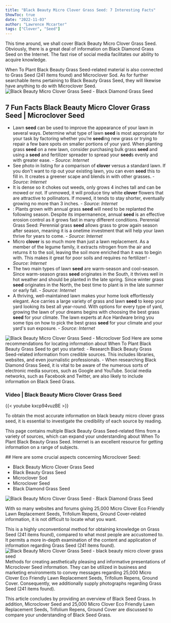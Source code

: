 ```yaml
---
title: "Black Beauty Micro Clover Grass Seed: 7 Interesting Facts"
ShowToc: true 
date: "2022-11-03"
author: "Lawrence Mccarter" 
tags: ["Clover", "Seed"]
---
```


	
This time around, we shall cover Black Beauty Micro Clover Grass Seed. Obviously, there is a great deal of information on Black Diamond Grass Seed on the Internet. The fast rise of social media facilitates our ability to acquire knowledge.

When To Plant Black Beauty Grass Seed-related material is also connected to Grass Seed  (241 items found) and Microclover Sod. As for further searchable items pertaining to Black Beauty Grass Seed, they will likewise have anything to do with Microclover Seed.
<img loading="lazy" src="http://hokseynativeseeds.com/wp-content/uploads/2017/01/Carroll7-e1485461654374.jpg" onerror="this.onerror=null;this.src='https://blogger.googleusercontent.com/img/a/AVvXsEhe7F7TRXHtjiKvHb5vS7DmnxvpHiDyoYyYvm1nHB3Qp2_w3BnM6A2eq4v7FYxCC9bfZt3a9vIMtAYEKUiaDQbHMg-ViyGmRIj39MLp0bGFfgfYw1Dc9q_H-T0wiTm3l0Uq42dETrN9eC8aGJ9_IORZsxST1AcLR7np1koOfcc7tnHa4S8Mwz_xD9d0=s16000';" alt="Black Beauty Micro Clover Grass Seed - Black Diamond Grass Seed" >

## 7 Fun Facts Black Beauty Micro Clover Grass Seed | Microclover Seed
-   Lawn **seed** can be used to improve the appearance of your lawn in several ways. Determine what type of lawn **seed** is most appropriate for your task by factoring whether you’re **seed**ing new grass or trying to repair a few bare spots on smaller portions of your yard. When planting grass **seed** on a new lawn, consider purchasing bulk grass **seed** and using a **seed** and fertilizer spreader to spread your **seed**s evenly and with greater ease. - <cite>Source: Internet</cite>
-   See photo in listing for a comparison of **clover** versus a standard lawn. If you don't want to rip out your existing lawn, you can even **seed** this to fill in. It creates a greener scape and blends in with other grasses. - <cite>Source: Internet</cite>
-   It is dense so it chokes out weeds, only grows 4 inches tall and can be mowed or not. If unmowed, it will produce tiny white **clover** flowers that are attractive to pollinators. If mowed, it tends to stay shorter, eventually growing no more than 3 inches. - <cite>Source: Internet</cite>
-   : Plants grown with annual grass **seed** will need to be replanted the following season. Despite its impermanence, annual **seed** is an effective erosion control as it grows fast in many different conditions. Perennial Grass Seed: Perennial grass **seed** allows grass to grow again season after season, meaning it is a onetime investment that will help your lawn thrive for years to come. - <cite>Source: Internet</cite>
-   Micro **clover** is so much more than just a lawn replacement. As a member of the legume family, it extracts nitrogen from the air and returns it to the soil, leaving the soil more enriched than it was to begin with. This makes it great for poor soils and requires no fertilizer! - <cite>Source: Internet</cite>
-   The two main types of lawn **seed** are warm-season and cool-season. Since warm-season grass **seed** originates in the South, it thrives well in hot weather and should be planted in the late spring. Since winter grass **seed** originates in the North, the best time to plant is in the late summer or early fall. - <cite>Source: Internet</cite>
-   A thriving, well-maintained lawn makes your home look effortlessly elegant. Ace carries a large variety of grass and lawn **seed** to keep your yard looking its best all year-round. With options for every type of yard, growing the lawn of your dreams begins with choosing the best grass **seed** for your climate. The lawn experts at Ace Hardware bring you some tips on how to pick the best grass **seed** for your climate and your yard's sun exposure. - <cite>Source: Internet</cite>


<img loading="lazy" src="https://cdn.shopify.com/s/files/1/0089/1562/products/Sprouts_-_Fenugreek_seeds_2.jpg?v=1568935731" onerror="this.onerror=null;this.src='https://blogger.googleusercontent.com/img/a/AVvXsEhe7F7TRXHtjiKvHb5vS7DmnxvpHiDyoYyYvm1nHB3Qp2_w3BnM6A2eq4v7FYxCC9bfZt3a9vIMtAYEKUiaDQbHMg-ViyGmRIj39MLp0bGFfgfYw1Dc9q_H-T0wiTm3l0Uq42dETrN9eC8aGJ9_IORZsxST1AcLR7np1koOfcc7tnHa4S8Mwz_xD9d0=s16000';" alt="Black Beauty Micro Clover Grass Seed - Microclover Sod" >
Here are some recommendations for locating information about When To Plant Black Beauty Grass Seed to get you started:
- Research Black Beauty Grass Seed-related information from credible sources. This includes libraries, websites, and even journalistic professionals.
- When researching Black Diamond Grass Seed, it is vital to be aware of the numerous sorts of electronic media sources, such as Google and YouTube. Social media networks, such as Facebook and Twitter, are also likely to include information on Black Seed Grass.

### Video | Black Beauty Micro Clover Grass Seed
{{< youtube kxcp94vuzBE >}} 

To obtain the most accurate information on black beauty micro clover grass seed, it is essential to investigate the credibility of each source by reading.

This page contains multiple Black Beauty Grass Seed-related films from a variety of sources, which can expand your understanding about When To Plant Black Beauty Grass Seed. Internet is an excellent resource for getting information on a range of subjects.
<script async="async" data-cfasync="false" src="//normallydemandedalter.com/fe63df3c5408708b15d8dc3d9b206b31/invoke.js"></script>
<div id="container-fe63df3c5408708b15d8dc3d9b206b31"></div>
## Here are some crucial aspects concerning Microclover Seed:

- Black Beauty Micro Clover Grass Seed
- Black Beauty Grass Seed
- Microclover Sod
- Microclover Seed
- Black Diamond Grass Seed

 <img loading="lazy" src="https://cdn.store-assets.com/s/19962/i/822190.jpeg" onerror="this.onerror=null;this.src='https://blogger.googleusercontent.com/img/a/AVvXsEhe7F7TRXHtjiKvHb5vS7DmnxvpHiDyoYyYvm1nHB3Qp2_w3BnM6A2eq4v7FYxCC9bfZt3a9vIMtAYEKUiaDQbHMg-ViyGmRIj39MLp0bGFfgfYw1Dc9q_H-T0wiTm3l0Uq42dETrN9eC8aGJ9_IORZsxST1AcLR7np1koOfcc7tnHa4S8Mwz_xD9d0=s16000';" alt="Black Beauty Micro Clover Grass Seed - Black Diamond Grass Seed" >

With so many websites and forums giving 25,000 Micro Clover Eco Friendly Lawn Replacement Seeds, Trifolium Repens, Ground Cover-related information, it is not difficult to locate what you want.

This is a highly unconventional method for obtaining knowledge on Grass Seed  (241 items found), compared to what most people are accustomed to. It permits a more in-depth examination of the content and application of information regarding Grass Seed  (241 items found).
<img loading="lazy" src="https://m.media-amazon.com/images/I/51-XqMnLN0L._AC_UL640_QL65_.jpg" onerror="this.onerror=null;this.src='https://blogger.googleusercontent.com/img/a/AVvXsEhe7F7TRXHtjiKvHb5vS7DmnxvpHiDyoYyYvm1nHB3Qp2_w3BnM6A2eq4v7FYxCC9bfZt3a9vIMtAYEKUiaDQbHMg-ViyGmRIj39MLp0bGFfgfYw1Dc9q_H-T0wiTm3l0Uq42dETrN9eC8aGJ9_IORZsxST1AcLR7np1koOfcc7tnHa4S8Mwz_xD9d0=s16000';" alt="Black Beauty Micro Clover Grass Seed - black beauty micro clover grass seed" >
Methods for creating aesthetically pleasing and informative presentations of Microclover Seed information. They can be utilized in business and marketing environments to convey messages regarding 25,000 Micro Clover Eco Friendly Lawn Replacement Seeds, Trifolium Repens, Ground Cover. Consequently, we additionally supply photographs regarding Grass Seed  (241 items found).

This article concludes by providing an overview of Black Seed Grass. In addition, Microclover Seed and 25,000 Micro Clover Eco Friendly Lawn Replacement Seeds, Trifolium Repens, Ground Cover are discussed to compare your understanding of Black Seed Grass.
	
	

